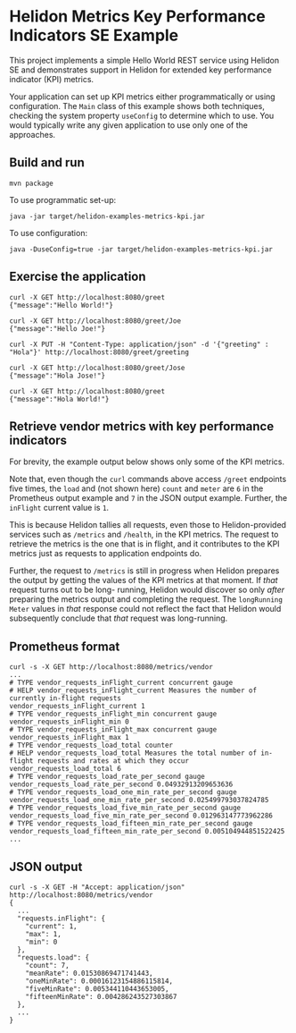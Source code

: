 # Helidon Metrics Key Performance Indicators SE Example

This project implements a simple Hello World REST service using Helidon SE and demonstrates 
support in Helidon for extended key performance indicator (KPI) metrics.

Your application can set up KPI metrics either programmatically or using configuration.
The `Main` class of this example shows both techniques, checking the system property `useConfig` to 
determine 
which to use.
You would typically write any given application to use only one of the approaches.

## Build and run

```shell
mvn package
```
To use programmatic set-up:
```shell
java -jar target/helidon-examples-metrics-kpi.jar 
```
To use configuration:
```shell
java -DuseConfig=true -jar target/helidon-examples-metrics-kpi.jar
````

## Exercise the application

```
curl -X GET http://localhost:8080/greet
{"message":"Hello World!"}

curl -X GET http://localhost:8080/greet/Joe
{"message":"Hello Joe!"}

curl -X PUT -H "Content-Type: application/json" -d '{"greeting" : "Hola"}' http://localhost:8080/greet/greeting

curl -X GET http://localhost:8080/greet/Jose
{"message":"Hola Jose!"}

curl -X GET http://localhost:8080/greet          
{"message":"Hola World!"}
```

## Retrieve vendor metrics with key performance indicators

For brevity, the example output below shows only some of the KPI metrics. 

Note that, even though the `curl` commands above access `/greet` endpoints five times, 
the 
`load` and (not shown here) 
`count` and 
`meter` are `6` in the Prometheus output example and `7` in the JSON output example. 
Further, the `inFlight`
current value is `1`.

This is 
because Helidon tallies 
all
requests, even those 
to Helidon-provided services such as `/metrics` and `/health`, in the KPI metrics. 
The request 
to retrieve the metrics is the one that is in flight, and it contributes to the KPI metrics just 
as requests to application endpoints do.

Further, the request to `/metrics` is still in progress when Helidon prepares the 
output by getting the values of the KPI metrics at that moment. 
If _that_ request turns out to be long- running, Helidon would discover so only 
_after_ preparing the metrics output and completing the request. 
The `longRunning` `Meter` 
values in _that_ 
response 
could 
not reflect the fact that Helidon would subsequently conclude that _that_ request was 
long-running.

## Prometheus format
```
curl -s -X GET http://localhost:8080/metrics/vendor
...
# TYPE vendor_requests_inFlight_current concurrent gauge
# HELP vendor_requests_inFlight_current Measures the number of currently in-flight requests
vendor_requests_inFlight_current 1
# TYPE vendor_requests_inFlight_min concurrent gauge
vendor_requests_inFlight_min 0
# TYPE vendor_requests_inFlight_max concurrent gauge
vendor_requests_inFlight_max 1
# TYPE vendor_requests_load_total counter
# HELP vendor_requests_load_total Measures the total number of in-flight requests and rates at which they occur
vendor_requests_load_total 6
# TYPE vendor_requests_load_rate_per_second gauge
vendor_requests_load_rate_per_second 0.04932913209653636
# TYPE vendor_requests_load_one_min_rate_per_second gauge
vendor_requests_load_one_min_rate_per_second 0.025499793037824785
# TYPE vendor_requests_load_five_min_rate_per_second gauge
vendor_requests_load_five_min_rate_per_second 0.012963147773962286
# TYPE vendor_requests_load_fifteen_min_rate_per_second gauge
vendor_requests_load_fifteen_min_rate_per_second 0.005104944851522425
...
```
## JSON output


```shell
curl -s -X GET -H "Accept: application/json" http://localhost:8080/metrics/vendor
{
  ...
  "requests.inFlight": {
    "current": 1,
    "max": 1,
    "min": 0
  },
  "requests.load": {
    "count": 7,
    "meanRate": 0.01530869471741443,
    "oneMinRate": 0.00016123154886115814,
    "fiveMinRate": 0.005344110443653005,
    "fifteenMinRate": 0.004286243527303867
  },
  ...
}
```
